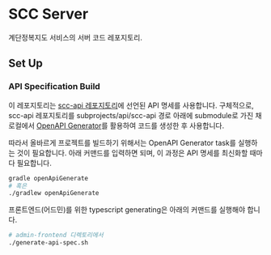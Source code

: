# SCC Server

계단정복지도 서비스의 서버 코드 레포지토리.

## Set Up

### API Specification Build

이 레포지토리는 [scc-api 레포지토리](https://github.com/Stair-Crusher-Club/scc-api)에 선언된 API 명세를 사용합니다. 구체적으로, scc-api 레포지토리를 subprojects/api/scc-api 경로 아래에 submodule로 가진 채 로컬에서 [OpenAPI Generator](https://openapi-generator.tech/docs/generators/kotlin/)를 활용하여 코드를 생성한 후 사용합니다.

따라서 올바르게 프로젝트를 빌드하기 위해서는 OpenAPI Generator task를 실행하는 것이 필요합니다. 아래 커맨드를 입력하면 되며, 이 과정은 API 명세를 최신화할 때마다 필요합니다.

```bash
gradle openApiGenerate
# 혹은
./gradlew openApiGenerate
```

프론트엔드(어드민)를 위한 typescript generating은 아래의 커맨드를 실행해야 합니다.
```bash
# admin-frontend 디렉토리에서
./generate-api-spec.sh
```
